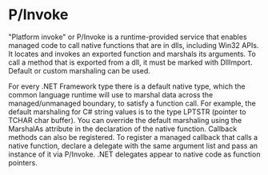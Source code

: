# P/Invoke

"Platform invoke" or P/Invoke is a runtime-provided service that enables managed code to call native functions that are in dlls, including Win32 APIs. It locates and invokes an exported function and marshals its arguments. To call a method that is exported from a dll, it must be marked with DllImport. Default or custom marshaling can be used. 

For every .NET Framework type there is a default native type, which the common language runtime will use to marshal data across the managed/unmanaged boundary, to satisfy a function call. For example, the default marshaling for C# string values is to the type LPTSTR (pointer to TCHAR char buffer). You can override the default marshaling using the MarshalAs attribute in the  declaration of the native function. Callback methods can also be registered. To register a managed callback that calls a native function, declare a delegate with the same argument list and pass an instance of it via P/Invoke. .NET delegates appear to native code as function pointers.